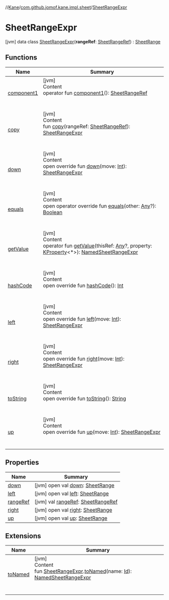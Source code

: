 //[Kane](../../index.md)/[com.github.jomof.kane.impl.sheet](../index.md)/[SheetRangeExpr](index.md)



# SheetRangeExpr  
 [jvm] data class [SheetRangeExpr](index.md)(**rangeRef**: [SheetRangeRef](../../com.github.jomof.kane.impl/-sheet-range-ref/index.md)) : [SheetRange](../-sheet-range/index.md)   


## Functions  
  
|  Name|  Summary| 
|---|---|
| <a name="com.github.jomof.kane.impl.sheet/SheetRangeExpr/component1/#/PointingToDeclaration/"></a>[component1](component1.md)| <a name="com.github.jomof.kane.impl.sheet/SheetRangeExpr/component1/#/PointingToDeclaration/"></a>[jvm]  <br>Content  <br>operator fun [component1](component1.md)(): [SheetRangeRef](../../com.github.jomof.kane.impl/-sheet-range-ref/index.md)  <br><br><br>
| <a name="com.github.jomof.kane.impl.sheet/SheetRangeExpr/copy/#com.github.jomof.kane.impl.SheetRangeRef/PointingToDeclaration/"></a>[copy](copy.md)| <a name="com.github.jomof.kane.impl.sheet/SheetRangeExpr/copy/#com.github.jomof.kane.impl.SheetRangeRef/PointingToDeclaration/"></a>[jvm]  <br>Content  <br>fun [copy](copy.md)(rangeRef: [SheetRangeRef](../../com.github.jomof.kane.impl/-sheet-range-ref/index.md)): [SheetRangeExpr](index.md)  <br><br><br>
| <a name="com.github.jomof.kane.impl.sheet/SheetRangeExpr/down/#kotlin.Int/PointingToDeclaration/"></a>[down](down.md)| <a name="com.github.jomof.kane.impl.sheet/SheetRangeExpr/down/#kotlin.Int/PointingToDeclaration/"></a>[jvm]  <br>Content  <br>open override fun [down](down.md)(move: [Int](https://kotlinlang.org/api/latest/jvm/stdlib/kotlin/-int/index.html)): [SheetRangeExpr](index.md)  <br><br><br>
| <a name="kotlin/Any/equals/#kotlin.Any?/PointingToDeclaration/"></a>[equals](../../com.github.jomof.kane.impl.types/-double-algebraic-type/index.md#%5Bkotlin%2FAny%2Fequals%2F%23kotlin.Any%3F%2FPointingToDeclaration%2F%5D%2FFunctions%2F-1586507959)| <a name="kotlin/Any/equals/#kotlin.Any?/PointingToDeclaration/"></a>[jvm]  <br>Content  <br>open operator override fun [equals](../../com.github.jomof.kane.impl.types/-double-algebraic-type/index.md#%5Bkotlin%2FAny%2Fequals%2F%23kotlin.Any%3F%2FPointingToDeclaration%2F%5D%2FFunctions%2F-1586507959)(other: [Any](https://kotlinlang.org/api/latest/jvm/stdlib/kotlin/-any/index.html)?): [Boolean](https://kotlinlang.org/api/latest/jvm/stdlib/kotlin/-boolean/index.html)  <br><br><br>
| <a name="com.github.jomof.kane.impl.sheet/SheetRangeExpr/getValue/#kotlin.Any?#kotlin.reflect.KProperty[*]/PointingToDeclaration/"></a>[getValue](get-value.md)| <a name="com.github.jomof.kane.impl.sheet/SheetRangeExpr/getValue/#kotlin.Any?#kotlin.reflect.KProperty[*]/PointingToDeclaration/"></a>[jvm]  <br>Content  <br>operator fun [getValue](get-value.md)(thisRef: [Any](https://kotlinlang.org/api/latest/jvm/stdlib/kotlin/-any/index.html)?, property: [KProperty](https://kotlinlang.org/api/latest/jvm/stdlib/kotlin.reflect/-k-property/index.html)<*>): [NamedSheetRangeExpr](../-named-sheet-range-expr/index.md)  <br><br><br>
| <a name="kotlin/Any/hashCode/#/PointingToDeclaration/"></a>[hashCode](../../com.github.jomof.kane.impl.types/-double-algebraic-type/index.md#%5Bkotlin%2FAny%2FhashCode%2F%23%2FPointingToDeclaration%2F%5D%2FFunctions%2F-1586507959)| <a name="kotlin/Any/hashCode/#/PointingToDeclaration/"></a>[jvm]  <br>Content  <br>open override fun [hashCode](../../com.github.jomof.kane.impl.types/-double-algebraic-type/index.md#%5Bkotlin%2FAny%2FhashCode%2F%23%2FPointingToDeclaration%2F%5D%2FFunctions%2F-1586507959)(): [Int](https://kotlinlang.org/api/latest/jvm/stdlib/kotlin/-int/index.html)  <br><br><br>
| <a name="com.github.jomof.kane.impl.sheet/SheetRangeExpr/left/#kotlin.Int/PointingToDeclaration/"></a>[left](left.md)| <a name="com.github.jomof.kane.impl.sheet/SheetRangeExpr/left/#kotlin.Int/PointingToDeclaration/"></a>[jvm]  <br>Content  <br>open override fun [left](left.md)(move: [Int](https://kotlinlang.org/api/latest/jvm/stdlib/kotlin/-int/index.html)): [SheetRangeExpr](index.md)  <br><br><br>
| <a name="com.github.jomof.kane.impl.sheet/SheetRangeExpr/right/#kotlin.Int/PointingToDeclaration/"></a>[right](right.md)| <a name="com.github.jomof.kane.impl.sheet/SheetRangeExpr/right/#kotlin.Int/PointingToDeclaration/"></a>[jvm]  <br>Content  <br>open override fun [right](right.md)(move: [Int](https://kotlinlang.org/api/latest/jvm/stdlib/kotlin/-int/index.html)): [SheetRangeExpr](index.md)  <br><br><br>
| <a name="com.github.jomof.kane.impl.sheet/SheetRangeExpr/toString/#/PointingToDeclaration/"></a>[toString](to-string.md)| <a name="com.github.jomof.kane.impl.sheet/SheetRangeExpr/toString/#/PointingToDeclaration/"></a>[jvm]  <br>Content  <br>open override fun [toString](to-string.md)(): [String](https://kotlinlang.org/api/latest/jvm/stdlib/kotlin/-string/index.html)  <br><br><br>
| <a name="com.github.jomof.kane.impl.sheet/SheetRangeExpr/up/#kotlin.Int/PointingToDeclaration/"></a>[up](up.md)| <a name="com.github.jomof.kane.impl.sheet/SheetRangeExpr/up/#kotlin.Int/PointingToDeclaration/"></a>[jvm]  <br>Content  <br>open override fun [up](up.md)(move: [Int](https://kotlinlang.org/api/latest/jvm/stdlib/kotlin/-int/index.html)): [SheetRangeExpr](index.md)  <br><br><br>


## Properties  
  
|  Name|  Summary| 
|---|---|
| <a name="com.github.jomof.kane.impl.sheet/SheetRangeExpr/down/#/PointingToDeclaration/"></a>[down](index.md#%5Bcom.github.jomof.kane.impl.sheet%2FSheetRangeExpr%2Fdown%2F%23%2FPointingToDeclaration%2F%5D%2FProperties%2F-1586507959)| <a name="com.github.jomof.kane.impl.sheet/SheetRangeExpr/down/#/PointingToDeclaration/"></a> [jvm] open val [down](index.md#%5Bcom.github.jomof.kane.impl.sheet%2FSheetRangeExpr%2Fdown%2F%23%2FPointingToDeclaration%2F%5D%2FProperties%2F-1586507959): [SheetRange](../-sheet-range/index.md)   <br>
| <a name="com.github.jomof.kane.impl.sheet/SheetRangeExpr/left/#/PointingToDeclaration/"></a>[left](index.md#%5Bcom.github.jomof.kane.impl.sheet%2FSheetRangeExpr%2Fleft%2F%23%2FPointingToDeclaration%2F%5D%2FProperties%2F-1586507959)| <a name="com.github.jomof.kane.impl.sheet/SheetRangeExpr/left/#/PointingToDeclaration/"></a> [jvm] open val [left](index.md#%5Bcom.github.jomof.kane.impl.sheet%2FSheetRangeExpr%2Fleft%2F%23%2FPointingToDeclaration%2F%5D%2FProperties%2F-1586507959): [SheetRange](../-sheet-range/index.md)   <br>
| <a name="com.github.jomof.kane.impl.sheet/SheetRangeExpr/rangeRef/#/PointingToDeclaration/"></a>[rangeRef](range-ref.md)| <a name="com.github.jomof.kane.impl.sheet/SheetRangeExpr/rangeRef/#/PointingToDeclaration/"></a> [jvm] val [rangeRef](range-ref.md): [SheetRangeRef](../../com.github.jomof.kane.impl/-sheet-range-ref/index.md)   <br>
| <a name="com.github.jomof.kane.impl.sheet/SheetRangeExpr/right/#/PointingToDeclaration/"></a>[right](index.md#%5Bcom.github.jomof.kane.impl.sheet%2FSheetRangeExpr%2Fright%2F%23%2FPointingToDeclaration%2F%5D%2FProperties%2F-1586507959)| <a name="com.github.jomof.kane.impl.sheet/SheetRangeExpr/right/#/PointingToDeclaration/"></a> [jvm] open val [right](index.md#%5Bcom.github.jomof.kane.impl.sheet%2FSheetRangeExpr%2Fright%2F%23%2FPointingToDeclaration%2F%5D%2FProperties%2F-1586507959): [SheetRange](../-sheet-range/index.md)   <br>
| <a name="com.github.jomof.kane.impl.sheet/SheetRangeExpr/up/#/PointingToDeclaration/"></a>[up](index.md#%5Bcom.github.jomof.kane.impl.sheet%2FSheetRangeExpr%2Fup%2F%23%2FPointingToDeclaration%2F%5D%2FProperties%2F-1586507959)| <a name="com.github.jomof.kane.impl.sheet/SheetRangeExpr/up/#/PointingToDeclaration/"></a> [jvm] open val [up](index.md#%5Bcom.github.jomof.kane.impl.sheet%2FSheetRangeExpr%2Fup%2F%23%2FPointingToDeclaration%2F%5D%2FProperties%2F-1586507959): [SheetRange](../-sheet-range/index.md)   <br>


## Extensions  
  
|  Name|  Summary| 
|---|---|
| <a name="com.github.jomof.kane.impl//toNamed/com.github.jomof.kane.impl.sheet.SheetRangeExpr#kotlin.Any/PointingToDeclaration/"></a>[toNamed](../../com.github.jomof.kane.impl/to-named.md)| <a name="com.github.jomof.kane.impl//toNamed/com.github.jomof.kane.impl.sheet.SheetRangeExpr#kotlin.Any/PointingToDeclaration/"></a>[jvm]  <br>Content  <br>fun [SheetRangeExpr](index.md).[toNamed](../../com.github.jomof.kane.impl/to-named.md)(name: [Id](../../com.github.jomof.kane.impl/index.md#%5Bcom.github.jomof.kane.impl%2FId%2F%2F%2FPointingToDeclaration%2F%5D%2FClasslikes%2F-1586507959)): [NamedSheetRangeExpr](../-named-sheet-range-expr/index.md)  <br><br><br>

